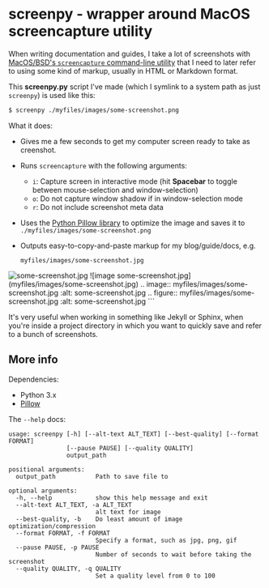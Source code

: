 # screenpy - wrapper around MacOS screencapture utility

When writing documentation and guides, I take a lot of screenshots with [MacOS/BSD's `screencapture` command-line utility](http://www.mitchchn.me/2014/os-x-terminal/) that I need to later refer to using some kind of markup, usually in HTML or Markdown format.

This **screenpy.py** script I've made (which I symlink to a system path as just `screenpy`) is used like this:

```sh
$ screenpy ./myfiles/images/some-screenshot.png
```

What it does:

- Gives me a few seconds to get my computer screen ready to take as creenshot.
- Runs `screencapture` with the following arguments:

    - `i`: Capture screen in interactive mode (hit **Spacebar** to toggle between mouse-selection and window-selection)
    - `o`: Do not capture window shadow if in window-selection mode
    - `r`: Do not include screenshot meta data
- Uses the [Python Pillow library](http://pillow.readthedocs.io/) to optimize the image and saves it to `./myfiles/images/some-screenshot.png`
- Outputs easy-to-copy-and-paste markup for my blog/guide/docs, e.g. 

    ```
    myfiles/images/some-screenshot.jpg
<img src="myfiles/images/some-screenshot.jpg" alt="some-screenshot.jpg">
![image some-screenshot.jpg](myfiles/images/some-screenshot.jpg)
.. image:: myfiles/images/some-screenshot.jpg
    :alt: some-screenshot.jpg
.. figure:: myfiles/images/some-screenshot.jpg
    :alt: some-screenshot.jpg
    ```

It's very useful when working in something like Jekyll or Sphinx, when you're inside a project directory in which you want to quickly save and refer to a bunch of screenshots.


## More info


Dependencies:

- Python 3.x
- [Pillow](http://pillow.readthedocs.io/)

The `--help` docs:

```
usage: screenpy [-h] [--alt-text ALT_TEXT] [--best-quality] [--format FORMAT]
                [--pause PAUSE] [--quality QUALITY]
                output_path

positional arguments:
  output_path           Path to save file to

optional arguments:
  -h, --help            show this help message and exit
  --alt-text ALT_TEXT, -a ALT_TEXT
                        alt text for image
  --best-quality, -b    Do least amount of image optimization/compression
  --format FORMAT, -f FORMAT
                        Specify a format, such as jpg, png, gif
  --pause PAUSE, -p PAUSE
                        Number of seconds to wait before taking the screenshot
  --quality QUALITY, -q QUALITY
                        Set a quality level from 0 to 100
```
